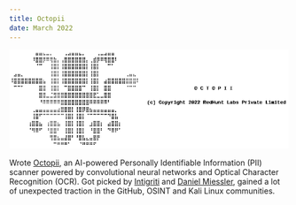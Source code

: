 ```yaml
---
title: Octopii
date: March 2022
---
```


![Octopii banner](assets/octopii_banner.png "Octopii banner")

Wrote [Octopii](https://github.com/redhuntlabs/Octopii), an AI-powered Personally Identifiable Information (PII) scanner powered by convolutional neural networks and Optical Character Recognition (OCR). Got picked by [Intigriti](https://blog.intigriti.com/2022/11/30/bug-bytes-183-learning-reflecting-and-hacking/) and [Daniel Miessler](https://danielmiessler.com/podcast/no-359-whatsleak-cctv-ban-meta-threats/), gained a lot of unexpected traction in the GitHub, OSINT and Kali Linux communities.
